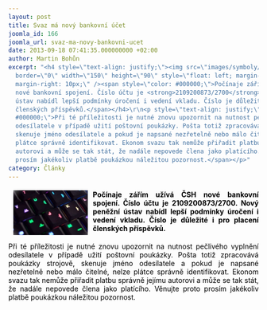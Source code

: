 ```yaml
---
layout: post
title: Svaz má nový bankovní účet
joomla_id: 166
joomla_url: svaz-ma-novy-bankovni-ucet
date: 2013-09-18 07:41:35.000000000 +02:00
author: Martin Bohůn
excerpt: "<h4 style=\"text-align: justify;\"><img src=\"images/symboly/klavesnice.jpg\"
  border=\"0\" width=\"150\" height=\"90\" style=\"float: left; margin-left: 10px;
  margin-right: 10px;\" /><span style=\"color: #000000;\">Počínaje zářím užívá ČSH
  nové bankovní spojení. Číslo účtu je <strong>2109200873/2700</strong>. Nový peněžní
  ústav nabídl lepší podmínky úročení i vedení vkladu. Číslo je důležité i pro placení
  členských příspěvků.</span></h4>\r\n<p style=\"text-align: justify;\"><span style=\"color:
  #000000;\">Při té příležitosti je nutné znovu upozornit na nutnost pečlivého vyplnění
  odesílatele v případě užití poštovní poukázky. Pošta totiž zpracovává poukázky strojově,
  skenuje jméno odesílatele a pokud je napsané nezřetelně nebo málo čitelné, nelze
  plátce správně identifikovat. Ekonom svazu tak nemůže přiřadit platbu správně jejímu
  autorovi a může se tak stát, že nadále nepovede člena jako platícího. Věnujte proto
  prosím jakékoliv platbě poukázkou náležitou pozornost.</span></p>"
category: Články
---
```

<h4 style="text-align: justify;"><img src="images/symboly/klavesnice.jpg" border="0" width="150" height="90" style="float: left; margin-left: 10px; margin-right: 10px;" /><span style="color: #000000;">Počínaje zářím užívá ČSH nové bankovní spojení. Číslo účtu je <strong>2109200873/2700</strong>. Nový peněžní ústav nabídl lepší podmínky úročení i vedení vkladu. Číslo je důležité i pro placení členských příspěvků.</span></h4>

<p style="text-align: justify;"><span style="color: #000000;">Při té příležitosti je nutné znovu upozornit na nutnost pečlivého vyplnění odesílatele v případě užití poštovní poukázky. Pošta totiž zpracovává poukázky strojově, skenuje jméno odesílatele a pokud je napsané nezřetelně nebo málo čitelné, nelze plátce správně identifikovat. Ekonom svazu tak nemůže přiřadit platbu správně jejímu autorovi a může se tak stát, že nadále nepovede člena jako platícího. Věnujte proto prosím jakékoliv platbě poukázkou náležitou pozornost.</span></p>
